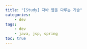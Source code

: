 ```yaml
---
title: "[Study] 자바 웹을 다루는 기술"
categories:
    - dev
tags:
    - dev
    - java, jsp, spring
toc: true
---
```

<!--stackedit_data:
eyJoaXN0b3J5IjpbLTYwMDAxMDg0NF19
-->